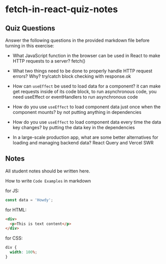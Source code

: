 # fetch-in-react-quiz-notes

## Quiz Questions

Answer the following questions in the provided markdown file before turning in this exercise:

- What JavaScript function in the browser can be used in React to make HTTP requests to a server?
  fetch()

- What two things need to be done to properly handle HTTP request errors? Why?
  try/catch block checking with response.ok

- How can `useEffect` be used to load data for a component?
  it can make get requests inside of its code block, to run asynchronous code, you need useEffect or eventHandlers to run asynchronous code

- How do you use `useEffect` to load component data just once when the component mounts?
  by not putting anything in dependencies

- How do you use `useEffect` to load component data every time the data key changes?
  by putting the data key in the dependencies

- In a large-scale production app, what are some better alternatives for loading and managing backend data?
  React Query and Vercel SWR

## Notes

All student notes should be written here.

How to write `Code Examples` in markdown

for JS:

```javascript
const data = 'Howdy';
```

for HTML:

```html
<div>
  <p>This is text content</p>
</div>
```

for CSS:

```css
div {
  width: 100%;
}
```
